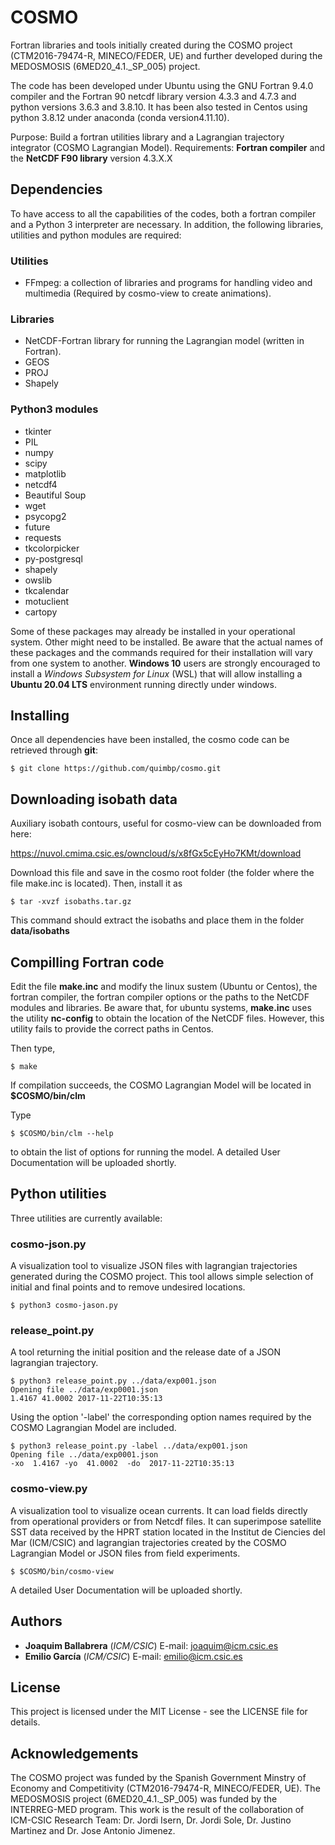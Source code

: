 # COSMO

Fortran libraries and tools initially created during the COSMO project
(CTM2016-79474-R, MINECO/FEDER, UE) and further developed during the MEDOSMOSIS (6MED20_4.1._SP_005) project.

The code has been developed under Ubuntu using the GNU Fortran 9.4.0
compiler and the Fortran 90 netcdf library version 4.3.3 and 4.7.3 and python versions 3.6.3 and 3.8.10. It has been also tested in Centos using python 3.8.12 under anaconda (conda version4.11.10).

Purpose: Build a fortran utilities library and a Lagrangian trajectory integrator (COSMO Lagrangian Model).
Requirements: **Fortran compiler** and the **NetCDF F90 library** version 4.3.X.X

## Dependencies

To have access to all the capabilities of the codes, both a fortran compiler and a Python 3 interpreter are necessary. In addition, the following libraries, utilities and python modules are required:

### Utilities

* FFmpeg: a collection of libraries and programs for handling video and multimedia (Required by cosmo-view to create animations).

### Libraries

* NetCDF-Fortran library for running the Lagrangian model (written in Fortran).
* GEOS
* PROJ
* Shapely

### Python3 modules

* tkinter
* PIL
* numpy
* scipy
* matplotlib
* netcdf4
* Beautiful Soup
* wget
* psycopg2
* future
* requests
* tkcolorpicker
* py-postgresql
* shapely
* owslib
* tkcalendar
* motuclient
* cartopy


Some of these packages may already be installed in your operational system. Other might need to be installed. Be aware that the actual names of these packages and the commands required for their installation will vary from one system to another. **Windows 10** users are strongly encouraged to install a _Windows Subsystem for Linux_ (WSL) that will allow installing a **Ubuntu 20.04 LTS** environment running directly under windows.


## Installing

Once all dependencies have been installed, the cosmo code can be retrieved through **git**:

```
$ git clone https://github.com/quimbp/cosmo.git
```
## Downloading isobath data

Auxiliary isobath contours, useful for cosmo-view can be downloaded from here:

https://nuvol.cmima.csic.es/owncloud/s/x8fGx5cEyHo7KMt/download

Download this file and save in the cosmo root folder (the folder where the file make.inc is located). Then, install it as
```
$ tar -xvzf isobaths.tar.gz
```
This command should extract the isobaths and place them in the folder **data/isobaths**

## Compilling Fortran code

Edit the file **make.inc** and modify the linux sustem (Ubuntu or Centos), the fortran compiler, the fortran compiler options or the paths to the NetCDF modules and libraries. Be aware that, for ubuntu systems, **make.inc** uses the utility **nc-config** to obtain the location of the NetCDF files. However, this utility fails to provide the correct paths in Centos. 

Then type,

```
$ make
```

If compilation succeeds, the COSMO Lagrangian Model will be located in **$COSMO/bin/clm**

Type
```
$ $COSMO/bin/clm --help
```
to obtain the list of options for running the model. A detailed User Documentation will be uploaded shortly.

## Python utilities

Three utilities are currently available:

### cosmo-json.py 

A visualization tool to visualize JSON files with lagrangian trajectories generated during the COSMO project. This tool allows simple selection of initial and final points and to remove undesired locations.

``` 
$ python3 cosmo-jason.py
```

### release_point.py
A tool returning the initial position and the release date of a JSON lagrangian trajectory. 

```
$ python3 release_point.py ../data/exp001.json
Opening file ../data/exp0001.json
1.4167 41.0002 2017-11-22T10:35:13
```

Using the option '-label' the corresponding option names required by the COSMO Lagrangian Model are included.

```
$ python3 release_point.py -label ../data/exp001.json
Opening file ../data/exp0001.json
-xo  1.4167 -yo  41.0002  -do  2017-11-22T10:35:13
```


### cosmo-view.py

A visualization tool to visualize ocean currents. It can load fields directly from operational providers or from Netcdf files. It can superimpose satellite SST data received by the HPRT station located in the Institut de Ciencies del Mar (ICM/CSIC) and lagrangian trajectories created by the COSMO Lagrangian Model or JSON files from field experiments.

```
$ $COSMO/bin/cosmo-view
```

A detailed User Documentation will be uploaded shortly.

## Authors

* **Joaquim Ballabrera** (*ICM/CSIC*) E-mail: joaquim@icm.csic.es
* **Emilio García** (*ICM/CSIC*) E-mail: emilio@icm.csic.es

## License

This project is licensed under the MIT License - see the LICENSE file for details.

## Acknowledgements

The COSMO project was funded by the Spanish Government Minstry of Economy and Competitivity (CTM2016-79474-R, MINECO/FEDER, UE). The MEDOSMOSIS project (6MED20_4.1._SP_005) was funded by the INTERREG-MED program. This work is the result of the collaboration of ICM-CSIC Research Team: Dr. Jordi Isern, Dr. Jordi Sole, Dr. Justino Martinez and Dr. Jose Antonio Jimenez. 
